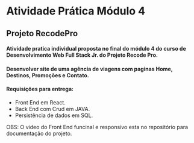 # Atividade Prática Módulo 4

## Projeto RecodePro

#### Atividade pratica individual proposta no final do módulo 4 do curso de Desenvolvimento Web Full Stack Jr. do Projeto Recode Pro.
#### Desenvolver site de uma agência de viagens com paginas Home, Destinos, Promoções e Contato.

#### Requisições para entrega:

- Front End em React.
- Back End com Crud em JAVA.
- Persistência de dados em SQL.

OBS: O video do Front End funcinal e responsivo esta no repositório para documentação do projeto.
